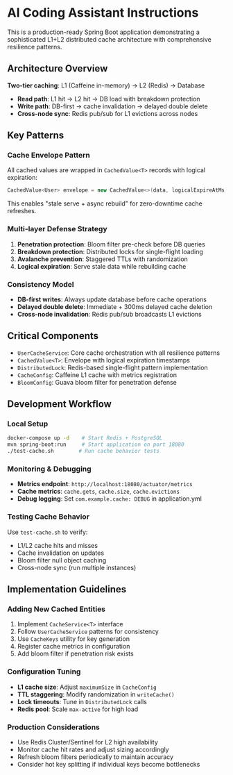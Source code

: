 # AI Coding Assistant Instructions

This is a production-ready Spring Boot application demonstrating a sophisticated L1+L2 distributed cache architecture with comprehensive resilience patterns.

## Architecture Overview

**Two-tier caching**: L1 (Caffeine in-memory) → L2 (Redis) → Database
- **Read path**: L1 hit → L2 hit → DB load with breakdown protection
- **Write path**: DB-first → cache invalidation → delayed double delete
- **Cross-node sync**: Redis pub/sub for L1 evictions across nodes

## Key Patterns

### Cache Envelope Pattern
All cached values are wrapped in `CachedValue<T>` records with logical expiration:
```java
CachedValue<User> envelope = new CachedValue<>(data, logicalExpireAtMs);
```
This enables "stale serve + async rebuild" for zero-downtime cache refreshes.

### Multi-layer Defense Strategy
1. **Penetration protection**: Bloom filter pre-check before DB queries
2. **Breakdown protection**: Distributed locks for single-flight loading  
3. **Avalanche prevention**: Staggered TTLs with randomization
4. **Logical expiration**: Serve stale data while rebuilding cache

### Consistency Model
- **DB-first writes**: Always update database before cache operations
- **Delayed double delete**: Immediate + 300ms delayed cache deletion
- **Cross-node invalidation**: Redis pub/sub broadcasts L1 evictions

## Critical Components

- `UserCacheService`: Core cache orchestration with all resilience patterns
- `CachedValue<T>`: Envelope with logical expiration timestamps
- `DistributedLock`: Redis-based single-flight pattern implementation
- `CacheConfig`: Caffeine L1 cache with metrics registration
- `BloomConfig`: Guava bloom filter for penetration defense

## Development Workflow

### Local Setup
```bash
docker-compose up -d    # Start Redis + PostgreSQL
mvn spring-boot:run     # Start application on port 18080
./test-cache.sh        # Run cache behavior tests
```

### Monitoring & Debugging
- **Metrics endpoint**: `http://localhost:18080/actuator/metrics`
- **Cache metrics**: `cache.gets`, `cache.size`, `cache.evictions`
- **Debug logging**: Set `com.example.cache: DEBUG` in application.yml

### Testing Cache Behavior
Use `test-cache.sh` to verify:
- L1/L2 cache hits and misses
- Cache invalidation on updates  
- Bloom filter null object caching
- Cross-node sync (run multiple instances)

## Implementation Guidelines

### Adding New Cached Entities
1. Implement `CacheService<T>` interface
2. Follow `UserCacheService` patterns for consistency
3. Use `CacheKeys` utility for key generation
4. Register cache metrics in configuration
5. Add bloom filter if penetration risk exists

### Configuration Tuning
- **L1 cache size**: Adjust `maximumSize` in `CacheConfig`
- **TTL staggering**: Modify randomization in `writeCache()`  
- **Lock timeouts**: Tune in `DistributedLock` calls
- **Redis pool**: Scale `max-active` for high load

### Production Considerations
- Use Redis Cluster/Sentinel for L2 high availability
- Monitor cache hit rates and adjust sizing accordingly
- Refresh bloom filters periodically to maintain accuracy
- Consider hot key splitting if individual keys become bottlenecks